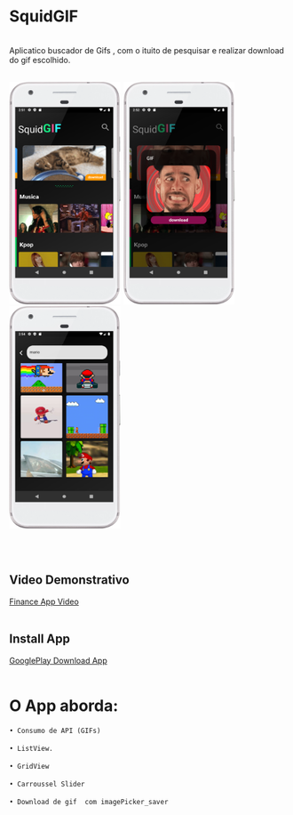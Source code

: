 # SquidGIF
 
<br>
Aplicatico buscador de Gifs , com o ituito de pesquisar e realizar download do gif escolhido.
<br><br>
<div align="left">
  
 <img  width="200" height="400" src="assets/print1.png"><span style="padding-left:2px"></span>
 <img  width="200" height="400" src="assets/print2.png"><span style="padding-left:2px"></span>
 <img  width="200" height="400" src="assets/print3.png"><span style="padding-left:2px"></span>
 
 

 
 </div>
 <br><br>
 
 ## Video Demonstrativo
 
 [Finance App Video](https://youtu.be/ec6wl12Lgy4)
 <br><br>
 
 
 ## Install App
 
 [GooglePlay Download App](https://play.google.com/store/apps/details?id=com.dantas.thiago.squidgif)
 <br><br>
 
 # O App aborda:

    • Consumo de API (GIFs)
  
    • ListView.
    
    • GridView
  
    • Carroussel Slider
  
    • Download de gif  com imagePicker_saver
    
    

